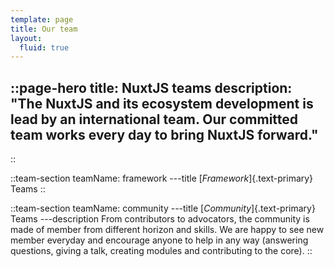 ```yaml
---
template: page
title: Our team
layout:
  fluid: true
---
```

::page-hero
title: NuxtJS teams
description: "The NuxtJS and its ecosystem development is lead by an international team. Our committed team works every day to bring NuxtJS forward."
---
::

::team-section
teamName: framework
---title
[_Framework_]{.text-primary} Teams
::

::team-section
teamName: community
---title
[_Community_]{.text-primary} Teams
---description
From contributors to advocators, the community is made of member from different horizon and skills. We are happy to see new member everyday and encourage anyone to help in any way (answering questions, giving a talk, creating modules and contributing to the core).
::
